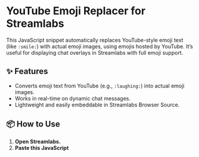 # YouTube Emoji Replacer for Streamlabs
This JavaScript snippet automatically replaces YouTube-style emoji text (like `:smile:`) with actual emoji images, using emojis hosted by YouTube. It’s useful for displaying chat overlays in Streamlabs with full emoji support.

## ✨ Features
- Converts emoji text from YouTube (e.g., `:laughing:`) into actual emoji images.
- Works in real-time on dynamic chat messages.
- Lightweight and easily embeddable in Streamlabs Browser Source.

## 📦 How to Use
1. **Open Streamlabs.**
3. **Paste this JavaScript**